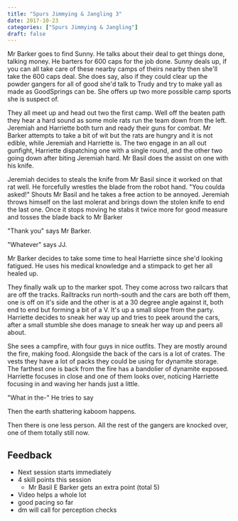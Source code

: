 ```yaml
---
title: "Spurs Jimmying & Jangling 3"
date: 2017-10-23
categories: ["Spurs Jimmying & Jangling"]
draft: false
---
```


Mr Barker goes to find Sunny. He talks about their deal to get things done, talking money. He barters for 600 caps for the job done. Sunny deals up, if you can all take care of these nearby camps of theirs nearby then she'll take the 600 caps deal. She does say, also if they could clear up the powder gangers for all of good she'd talk to Trudy and try to make yall as made as GoodSprings can be. She offers up two more possible camp sports she is suspect of.

They all meet up and head out two the first camp. Well off the beaten path they hear a hard sound as some mole rats run the team down from the left. Jeremiah and Harriette both turn and ready their guns for combat. Mr Barker attempts to take a bit of wit but the rats are hungry and it is not edible, while Jeremiah and Harriette is. The two engage in an all out gunfight, Harriette dispatching one with a single round, and the other two going down after biting Jeremiah hard. Mr Basil does the assist on one with his knife.

Jeremiah decides to steals the knife from Mr Basil since it worked on that rat well. He forcefully wrestles the blade from the robot hand. "You coulda asked!" Shouts Mr Basil and he takes a free action to be annoyed. Jeremiah throws himself on the last molerat and brings down the stolen knife to end the last one. Once it stops moving he stabs it twice more for good measure and tosses the blade back to Mr Barker

"Thank you" says Mr Barker.

"Whatever" says JJ.

Mr Barker decides to take some time to heal Harriette since she'd looking fatigued. He uses his medical knowledge and a stimpack to get her all healed up.

They finally walk up to the marker spot. They come across two railcars that are off the tracks. Railtracks run north-south and the cars are both off them, one is off on it's side and the other is at a 30 degree angle against it, both end to end but forming a bit of a V. It's up a small slope from the party. Harriette decides to sneak her way up and tries to peek around the cars, after a small stumble she does manage to sneak her way up and peers all about.

She sees a campfire, with four guys in nice outfits. They are mostly around the fire, making food. Alongside the back of the cars is a lot of crates. The vests they have a lot of packs they could be using for dynamite storage. The farthest one is back from the fire has a bandolier of dynamite exposed. Harriette focuses in close and one of them looks over, noticing Harriette focusing in and waving her hands just a little.

"What in the-" He tries to say

Then the earth shattering kaboom happens.

Then there is one less person. All the rest of the gangers are knocked over, one of them totally still now.

## Feedback
* Next session starts immediately
* 4 skill points this session
  * Mr Basil E Barker gets an extra point (total 5)
* Video helps a whole lot
* good pacing so far
* dm will call for perception checks

